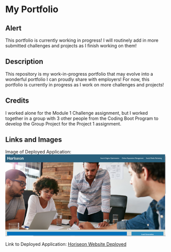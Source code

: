 # My Portfolio

## Alert
This portfolio is currently working in progress! I will routinely add in more submitted challenges and projects as I finish working on them! 

## Description
This repository is my work-in-progress portfolio that may evolve into a wonderful portfolio I can proudly share with employers! For now, this portfolio is currently in progress
as I work on more challenges and projects! 

## Credits
I worked alone for the Module 1 Challenge assignment, but I worked together in a group with 3 other people from the Coding Boot Program to develop the Group Project for the Project 1 assignment. 

## Links and Images
Image of Deployed Application: ![Portfolio](https://github.com/Fuvolution/my-portfolio/blob/main/assets/images/accessible-horiseon-website.PNG)

Link to Deployed Application: [Horiseon Website Deployed](https://fuvolution.github.io/my-portfolio/)